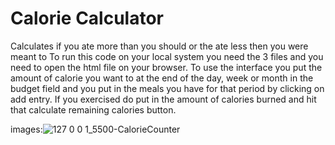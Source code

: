 # Calorie Calculator
 Calculates if you ate more than you should or the ate less then you were meant to
To run this code on your local system you need the 3 files and you  need to open the html file on your browser.
To use the interface you put the amount of calorie you want to at the end of the day, week or month in the budget field and you put in the meals you have for that period by clicking on add entry.
If you exercised do put in the amount of calories burned and hit that calculate remaining calories button.

images:![127 0 0 1_5500-CalorieCounter](https://github.com/user-attachments/assets/7c881f19-12b5-4d33-a89e-9b6f19f16048)

